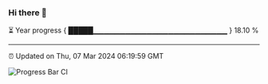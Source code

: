 ### Hi there 👋

⏳ Year progress { █████▁▁▁▁▁▁▁▁▁▁▁▁▁▁▁▁▁▁▁▁▁▁▁▁▁ } 18.10 %

---

⏰ Updated on Thu, 07 Mar 2024 06:19:59 GMT

![Progress Bar CI](https://github.com/liununu/liununu/workflows/Progress%20Bar%20CI/badge.svg)
